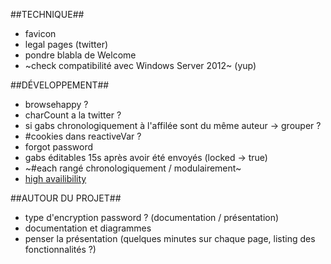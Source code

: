 ##TECHNIQUE##

- favicon
- legal pages (twitter)
- pondre blabla de Welcome
- ~check compatibilité avec Windows Server 2012~ (yup)

##DÉVELOPPEMENT##
- browsehappy ?
- charCount a la twitter ?
- si gabs chronologiquement à l'affilée sont du même auteur -> grouper ?
- #cookies dans reactiveVar ?
- forgot password
- gabs éditables 15s après avoir été envoyés (locked -> true)
- ~#each rangé chronologiquement / modulairement~
- [high availibility](https://bulletproofmeteor.com/architecture/deploying-a-highly-available-meteor-cluster)

##AUTOUR DU PROJET##
- type d'encryption password ? (documentation / présentation)
- documentation et diagrammes
- penser la présentation (quelques minutes sur chaque page, listing des fonctionnalités ?)
